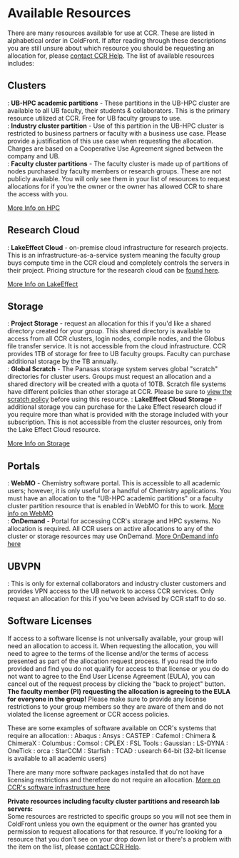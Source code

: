 # Available Resources  

There are many resources available for use at CCR.  These are listed in alphabetical order in ColdFront.  If after reading through these descriptions you are still unsure about which resource you should be requesting an allocation for, please [contact CCR Help](help.md).  The list of available resources includes:  

## Clusters
:    **UB-HPC academic partitions** - These partitions in the UB-HPC cluster are available to all UB faculty, their students & collaborators.  This is the primary resource utilized at CCR.  Free for UB faculty groups to use.    
:    **Industry cluster partition** - Use of this partition in the UB-HPC cluster is restricted to business partners or faculty with a business use case.  Please provide a justification of this use case when requesting the allocation.  Charges are based on a Cooperative Use Agreement signed between the company and UB.    
:    **Faculty cluster partitions** - The faculty cluster is made up of partitions of nodes purchased by faculty members or research groups.  These are not publicly available.  You will only see them in your list of resources to request allocations for if you're the owner or the owner has allowed CCR to share the access with you.  

[More Info on HPC](hpc/clusters.md)  

## Research Cloud   
:    **LakeEffect Cloud** - on-premise cloud infrastructure for research projects.  This is an infrastructure-as-a-service system meaning the faculty group buys compute time in the CCR cloud and completely controls the servers in their project.  Pricing structure for the research cloud can be [found here](cloud/lake-effect.md#subscriptions).  

[More Info on LakeEffect](cloud/lake-effect.md)

## Storage  
:    **Project Storage** - request an allocation for this if you'd like a shared directory created for your group.  This shared directory is available to access from all CCR clusters, login nodes, compile nodes, and the Globus file transfer service.  It is not accessible from the cloud infrastructure.  CCR provides 1TB of storage for free to UB faculty groups.  Faculty can purchase additional storage by the TB annually.  
:   **Global Scratch** - The Panasas storage system serves global "scratch" directories for cluster users.  Groups must request an allocation and a shared directory will be created with a quota of 10TB.  Scratch file systems have different policies than other storage at CCR.  Please be sure to [view the scratch policy](policies/misuse.md#scratch-usage-policies) before using this resource.
:   **LakeEffect Cloud Storage** -  additional storage you can purchase for the Lake Effect research cloud if you require more than what is provided with the storage included with your subscription.  This is not accessible from the cluster resources, only from the Lake Effect Cloud resource.  

[More Info on Storage](hpc/storage.md)  

## Portals    
:  **WebMO** - Chemistry software portal.  This is accessible to all academic users; however, it is only useful for a handful of Chemistry applications.  You must have an allocation to the "UB-HPC academic partitions" or a faculty cluster partition resource that is enabled in WebMO for this to work.  [More info on WebMO](portals/webmo.md)  
:  **OnDemand** - Portal for accessing CCR's storage and HPC systems.  No allocation is required.  All CCR users on active allocations to any of the cluster or storage resources may use OnDemand.  [More OnDemand info here](portals/ood.md)

## UBVPN  
:  This is only for external collaborators and industry cluster customers and provides VPN access to the UB network to access CCR services.  Only request an allocation for this if you've been advised by CCR staff to do so.  

## Software Licenses    
If access to a software license is not universally available, your group will need an allocation to access it.  When requesting the allocation, you will need to agree to the terms of the license and/or the terms of access presented as part of the allocation request process.   If you read the info provided and find you do not qualify for access to that license or you do do not want to agree to the End User License Agreement (EULA), you can cancel out of the request process by clicking the "back to project" button.  **The faculty member (PI) requesting the allocation is agreeing to the EULA for everyone in the group!**  Please make sure to provide any license restrictions to your group members so they are aware of them and do not violated the license agreement or CCR access policies.

These are some examples of software available on CCR's systems that require an allocation:
:   Abaqus
:   Ansys
:   CASTEP
:   Cafemol
:   Chimera & ChimeraX
:   Columbus
:   Comsol
:   CPLEX
:   FSL Tools
:   Gaussian
:   LS-DYNA
:   OneTick
:   orca
:   StarCCM
:   Starfish
:   TCAD
:   usearch 64-bit (32-bit license is available to all academic users)

There are many more software packages installed that do not have licensing restrictions and therefore do not require an allocation.  [More on CCR's software infrastructure here](software/modules.md)

**Private resources including faculty cluster partitions and research lab servers:**  
Some resources are restricted to specific groups so you will not see them in ColdFront unless you own the equipment or the owner has granted you permission to request allocations for that resource.  If you're looking for a resource that you don't see on your drop down list or there's a problem with the item on the list, please [contact CCR Help](help.md).
